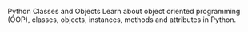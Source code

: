 Python Classes and Objects
Learn about object oriented programming (OOP), classes, objects, instances, methods and attributes in Python.

